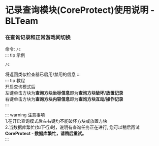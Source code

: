 # 记录查询模块(CoreProtect)使用说明 - BLTeam
### 在查询记录和正常游戏间切换
命令: `/c`  
::: tip 示例  
```
/c
```
将返回类似检查器已启用/禁用的信息
:::  
::: tip 教程  
开启查询模式后  
左键单击方块为**查询方块坐标信息**即为**查询方块破坏/放置记录**  
右键单击方块为**查询方块内容信息**即为**查询方块互动/操作记录**  
:::  

::: warning 注意事项  
1.在开启查询模式后左右键均不能破坏方块或放置方块  
2.当数据库繁忙(如下行)时，说明有查询任务正在进行, 您可以稍后再试  
**CoreProtect - 数据库繁忙，请稍后重试。**  
:::  
